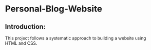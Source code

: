 # Personal-Blog-Website

## Introduction:
This project follows a systematic approach to building a website using HTML and CSS.
